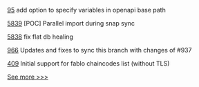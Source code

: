 
[95](https://github.com/hyperledger/firefly-common/pull/95) add option to specify variables in openapi base path

[5839](https://github.com/hyperledger/besu/pull/5839) [POC] Parallel import during snap sync

[5838](https://github.com/hyperledger/besu/pull/5838) fix flat db healing

[966](https://github.com/hyperledger/aries-vcx/pull/966) Updates and fixes to sync this branch with changes of #937

[409](https://github.com/hyperledger-labs/fablo/pull/409) Initial support for fablo chaincodes list (without TLS)


[See more >>>](https://start-here.hyperledger.org/pull-requests)
